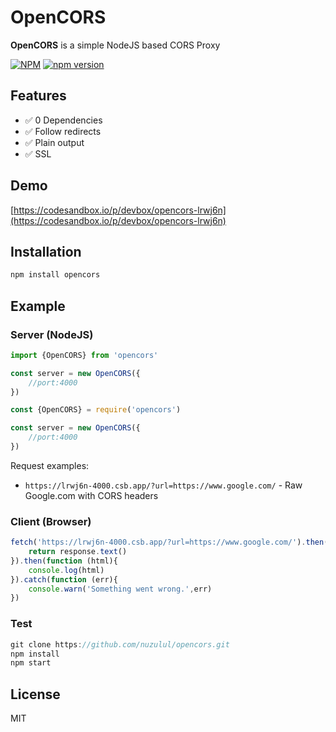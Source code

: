 # OpenCORS

**OpenCORS** is a simple NodeJS based CORS Proxy

[![NPM](https://nodei.co/npm/opencors.png?mini=true)](https://www.npmjs.com/package/opencors)
[![npm version](https://badge.fury.io/js/opencors.svg)](https://www.npmjs.com/package/opencors)

## Features

* ✅ 0 Dependencies
* ✅ Follow redirects
* ✅ Plain output
* ✅ SSL

## Demo

[https://codesandbox.io/p/devbox/opencors-lrwj6n](https://codesandbox.io/p/devbox/opencors-lrwj6n)

## Installation

```javascript
npm install opencors
```

## Example

### Server (NodeJS)

```javascript
import {OpenCORS} from 'opencors'

const server = new OpenCORS({
	//port:4000
})
```
```javascript
const {OpenCORS} = require('opencors')

const server = new OpenCORS({
	//port:4000
})
```
Request examples:

* `https://lrwj6n-4000.csb.app/?url=https://www.google.com/` - Raw Google.com with CORS headers

### Client (Browser)

```javascript
fetch('https://lrwj6n-4000.csb.app/?url=https://www.google.com/').then(function (response){
	return response.text()
}).then(function (html){
	console.log(html)
}).catch(function (err){
	console.warn('Something went wrong.',err)
})
```

### Test

```javascript
git clone https://github.com/nuzulul/opencors.git
npm install
npm start
```

## License

MIT